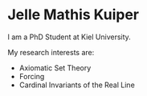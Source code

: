 # Jelle Mathis Kuiper

I am a PhD Student at Kiel University.

My research interests are:

- Axiomatic Set Theory
- Forcing
- Cardinal Invariants of the Real Line